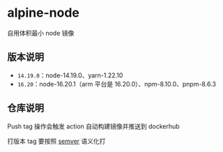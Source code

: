 # alpine-node
自用体积最小 node 镜像

## 版本说明

- `14.19.0`：node-14.19.0、yarn-1.22.10
- `16.20`：node-16.20.1（arm 平台是 16.20.0）、npm-8.10.0、pnpm-8.6.3

## 仓库说明

Push tag 操作会触发 action 自动构建镜像并推送到 dockerhub

打版本 tag 要按照 [semver](https://semver.org/lang/zh-CN/) 语义化打